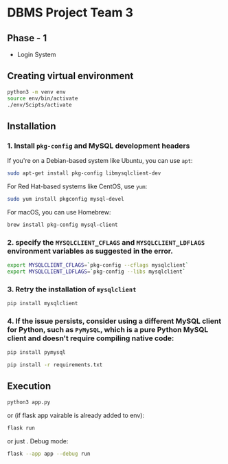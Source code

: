 # DBMS Project Team 3

## Phase - 1
- Login System 

## Creating virtual environment 

```sh
python3 -m venv env 
source env/bin/activate  
./env/Scipts/activate
```

## Installation 

### 1. Install `pkg-config` and MySQL development headers

If you're on a Debian-based system like Ubuntu, you can use `apt`:

```bash
sudo apt-get install pkg-config libmysqlclient-dev
```

For Red Hat-based systems like CentOS, use `yum`:

```bash
sudo yum install pkgconfig mysql-devel
```

For macOS, you can use Homebrew:

```bash
brew install pkg-config mysql-client
```

### 2. specify the `MYSQLCLIENT_CFLAGS` and `MYSQLCLIENT_LDFLAGS` environment variables as suggested in the error. 

```bash
export MYSQLCLIENT_CFLAGS=`pkg-config --cflags mysqlclient`
export MYSQLCLIENT_LDFLAGS=`pkg-config --libs mysqlclient`
```

### 3. Retry the installation of `mysqlclient`

```bash
pip install mysqlclient
```

### 4. If the issue persists, consider using a different MySQL client for Python, such as `PyMySQL`, which is a pure Python MySQL client and doesn't require compiling native code:

```bash
pip install pymysql
```

```sh 
pip install -r requirements.txt

```

## Execution 

```sh 
python3 app.py 
```

or (if flask app vairable is already added to env):
```sh
flask run
```

or just . Debug mode: 
```sh
flask --app app --debug run
```



